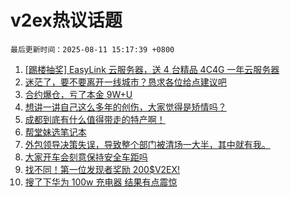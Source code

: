 # v2ex热议话题

`最后更新时间：2025-08-11 15:17:39 +0800`

1. [[踢楼抽奖] EasyLink 云服务器，送 4 台精品 4C4G 一年云服务器](https://www.v2ex.com/t/1151490)
1. [迷茫了，要不要离开一线城市？恳求各位给点建议吧](https://www.v2ex.com/t/1151471)
1. [合约爆仓，亏了本金 9W+U](https://www.v2ex.com/t/1151517)
1. [想讲一讲自己这么多年的创伤，大家觉得是矫情吗？](https://www.v2ex.com/t/1151394)
1. [成都到底有什么值得带走的特产啊！](https://www.v2ex.com/t/1151464)
1. [帮堂妹选笔记本](https://www.v2ex.com/t/1151453)
1. [外包领导决策失误，导致整个部门被清场一大半，其中就有我。](https://www.v2ex.com/t/1151390)
1. [大家开车会刻意保持安全车距吗](https://www.v2ex.com/t/1151447)
1. [找不同！第一位发现者奖励 200$V2EX!](https://www.v2ex.com/t/1151560)
1. [搜了下华为 100w 充电器 结果有点震惊](https://www.v2ex.com/t/1151418)


